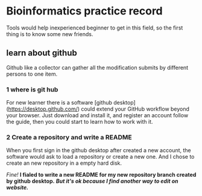 # Bioinformatics practice record

Tools would help inexperienced beginner to get in this field, so the first thing is to know some new friends.
 
## learn about github
Github like a collector can gather all the modification submits by different persons to one item.


### 1 where is git hub
For new learner there is a software [github desktop] (https://desktop.github.com/) could extend your GitHub workflow beyond your browser.
Just download and install it, and register an account follow the guide, then you could start to learn how to work with it.

### 2 Create a repository and write a README
When you first sign in the github desktop after created a new account, the software would ask to load a repository or create a new one. And I chose to create an new repository in a empty hard disk.

*Fine!*
**I fialed to write a new README for my new repository branch created by github desktop.**
***But it's ok because I find another way to edit on website.***
